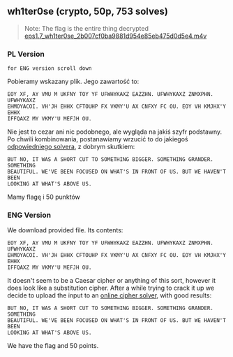 ## wh1ter0se (crypto, 50p, 753 solves)

> Note: The flag is the entire thing decrypted
> [eps1.7_wh1ter0se_2b007cf0ba9881d954e85eb475d0d5e4.m4v](wh1ter0se.bin)

### PL Version
`for ENG version scroll down`

Pobieramy wskazany plik. Jego zawartość to:

    EOY XF, AY VMU M UKFNY TOY YF UFWHYKAXZ EAZZHN. UFWHYKAXZ ZNMXPHN. UFWHYKAXZ
    EHMOYACOI. VH'JH EHHX CFTOUHP FX VKMY'U AX CNFXY FC OU. EOY VH KMJHX'Y EHHX
    IFFQAXZ MY VKMY'U MEFJH OU.

Nie jest to cezar ani nic podobnego, ale wygląda na jakiś szyfr podstawny. Po chwili kombinowania, postanawiamy wrzucić to do jakiegoś [odpowiedniego solvera](http://quipqiup.com/index.php), z dobrym skutkiem:

    BUT NO, IT WAS A SHORT CUT TO SOMETHING BIGGER. SOMETHING GRANDER. SOMETHING
    BEAUTIFUL. WE'VE BEEN FOCUSED ON WHAT'S IN FRONT OF US. BUT WE HAVEN'T BEEN
    LOOKING AT WHAT'S ABOVE US.

Mamy flagę i 50 punktów

### ENG Version

We download provided file. Its contents:

    EOY XF, AY VMU M UKFNY TOY YF UFWHYKAXZ EAZZHN. UFWHYKAXZ ZNMXPHN. UFWHYKAXZ
    EHMOYACOI. VH'JH EHHX CFTOUHP FX VKMY'U AX CNFXY FC OU. EOY VH KMJHX'Y EHHX
    IFFQAXZ MY VKMY'U MEFJH OU.

It doesn't seem to be a Caesar cipher or anything of this sort, however it does look like a substitution cipher. After a while trying to crack it up we decide to upload the input to an [online cipher solver](http://quipqiup.com/index.php), with good results:

    BUT NO, IT WAS A SHORT CUT TO SOMETHING BIGGER. SOMETHING GRANDER. SOMETHING
    BEAUTIFUL. WE'VE BEEN FOCUSED ON WHAT'S IN FRONT OF US. BUT WE HAVEN'T BEEN
    LOOKING AT WHAT'S ABOVE US.

We have the flag and 50 points.